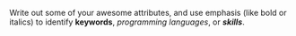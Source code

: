 Write out some of your awesome attributes, and use emphasis (like bold or italics) to identify **keywords**, *programming languages*, or ***skills***. 
